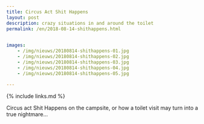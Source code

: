 ```yaml
---
title: Circus Act Shit Happens
layout: post
description: crazy situations in and around the toilet
permalink: /en/2018-08-14-shithappens.html

    
images: 
    - /img/nieuws/20180814-shithappens-01.jpg
    - /img/nieuws/20180814-shithappens-02.jpg
    - /img/nieuws/20180814-shithappens-03.jpg
    - /img/nieuws/20180814-shithappens-04.jpg
    - /img/nieuws/20180814-shithappens-05.jpg
    
---
```


{% include links.md %}

Circus act Shit Happens on the campsite, or how a toilet visit may turn into a true nightmare...

